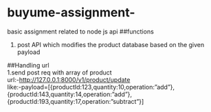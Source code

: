 # buyume-assignment-
basic assignment related to node js api
##functions 
 1. post API which modifies the product database based on the given payload

##Handling url<br/>
 1.send post req with array of product<br/>
  url:-http://127.0.0.1:8000/v1/product/update<br/>
  like:-payload=[{productId:123,quantity:10,operation:”add”},{productId:143,quantity:14,operation:”add”},{productId:193,quantity:17,operation:”subtract”}]
